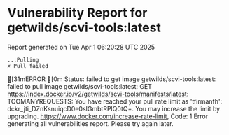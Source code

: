# Vulnerability Report for getwilds/scvi-tools:latest

Report generated on Tue Apr  1 06:20:28 UTC 2025

    ...Pulling
    ✗ Pull failed
[31mERROR  [0m Status: failed to get image getwilds/scvi-tools:latest: failed to pull image getwilds/scvi-tools:latest: GET https://index.docker.io/v2/getwilds/scvi-tools/manifests/latest: TOOMANYREQUESTS: You have reached your pull rate limit as 'tfirmanfh': dckr_jti_DZnKsnuiqcD0e0sIGmbtRPlQ0tQ=. You may increase the limit by upgrading. https://www.docker.com/increase-rate-limit, Code: 1 
Error generating all vulnerabilities report. Please try again later.

